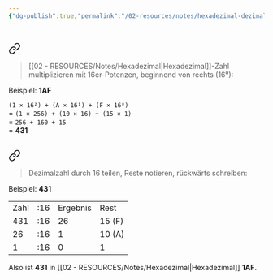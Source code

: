 ```yaml
---
{"dg-publish":true,"permalink":"/02-resources/notes/hexadezimal-dezimal/","tags":["mathe/hexadezimal"],"noteIcon":"","updated":"2025-07-12T13:31:41.000+02:00"}
---
```


## 
<div class="transclusion internal-embed is-loaded"><a class="markdown-embed-link" href="/02-resources/notes/hexadezimal-zu-dezimal/" aria-label="Open link"><svg xmlns="http://www.w3.org/2000/svg" width="24" height="24" viewBox="0 0 24 24" fill="none" stroke="currentColor" stroke-width="2" stroke-linecap="round" stroke-linejoin="round" class="svg-icon lucide-link"><path d="M10 13a5 5 0 0 0 7.54.54l3-3a5 5 0 0 0-7.07-7.07l-1.72 1.71"></path><path d="M14 11a5 5 0 0 0-7.54-.54l-3 3a5 5 0 0 0 7.07 7.07l1.71-1.71"></path></svg></a><div class="markdown-embed">




>[[02 - RESOURCES/Notes/Hexadezimal\|Hexadezimal]]-Zahl multiplizieren mit 16er-Potenzen, beginnend von rechts (16⁰):

Beispiel: **1AF**

`(1 × 16²) + (A × 16¹) + (F × 16⁰)`  
= `(1 × 256) + (10 × 16) + (15 × 1)`  
= `256 + 160 + 15`  
= **431**


</div></div>

## 
<div class="transclusion internal-embed is-loaded"><a class="markdown-embed-link" href="/02-resources/notes/dezimal-zu-hexadezimal/" aria-label="Open link"><svg xmlns="http://www.w3.org/2000/svg" width="24" height="24" viewBox="0 0 24 24" fill="none" stroke="currentColor" stroke-width="2" stroke-linecap="round" stroke-linejoin="round" class="svg-icon lucide-link"><path d="M10 13a5 5 0 0 0 7.54.54l3-3a5 5 0 0 0-7.07-7.07l-1.72 1.71"></path><path d="M14 11a5 5 0 0 0-7.54-.54l-3 3a5 5 0 0 0 7.07 7.07l1.71-1.71"></path></svg></a><div class="markdown-embed">




>Dezimalzahl durch 16 teilen, Reste notieren, rückwärts schreiben:

Beispiel: **431**

|   |   |   |   |
|---|---|---|---|
|Zahl|:16|Ergebnis|Rest|
|431|:16|26|15 (F)|
|26|:16|1|10 (A)|
|1|:16|0|1|

Also ist **431** in [[02 - RESOURCES/Notes/Hexadezimal\|Hexadezimal]] **1AF**.

</div></div>

